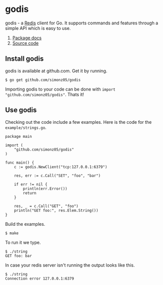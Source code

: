 # godis

godis - a [Redis](http://redis.io) client for Go. It
supports commands and features through a simple API which is
easy to use.

1. [Package docs](http://gopkgdoc.appspot.com/pkg/github.com/simonz05/godis)
2. [Source code](https://github.com/simonz05/godis)

## Install godis

godis is available at github.com. Get it by running.

    $ go get github.com/simonz05/godis

Importing godis to your code can be done with `import "github.com/simonz05/godis"`. Thats it!

## Use godis

Checking out the code include a few examples. Here is the code for
the `example/strings.go`.

    package main

    import (
        "github.com/simonz05/godis"
    )

    func main() {
        c := godis.NewClient("tcp:127.0.0.1:6379")

        res, err := c.Call("SET", "foo", "bar")

        if err != nil {
            println(err.Error())
            return
        }

        res, _ = c.Call("GET", "foo")
        println("GET foo:", res.Elem.String())
    }

Build the examples. 

    $ make 

To run it we type.

    $ ./string
    GET foo: bar 

In case your redis server isn't running the output looks like this.

    $ ./string 
    Connection error 127.0.0.1:6379
